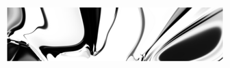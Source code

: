 [![neuralart][thumbnail]][link]

[thumbnail]: https://github.com/dstein64/dstein64/blob/neuralart_202101161226/neuralart-thumbnail.jpg?raw=true
[link]: https://github.com/dstein64/dstein64/blob/neuralart_202101161226/neuralart.png?raw=true
